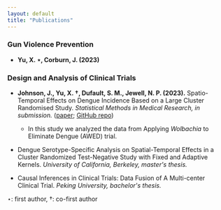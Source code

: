 ```yaml
---
layout: default
title: "Publications"
---
```


### Gun Violence Prevention

* **Yu, X. $\star$, Corburn, J. (2023)**

### Design and Analysis of Clinical Trials

* **Johnson, J., Yu, X. $\dagger$, Dufault, S. M., Jewell, N. P. (2023).** Spatio-Temporal Effects on Dengue Incidence Based on a Large Cluster Randomised Study. *Statistical Methods in Medical Research, in submission.* ([paper](); [GitHub repo]())

  * In this study we analyzed the data from Applying *Wolbachia* to Eliminate Dengue (AWED) trial.

* Dengue Serotype-Specific Analysis on Spatial-Temporal Effects in a Cluster Randomized Test-Negative Study with Fixed and Adaptive Kernels. *University of California, Berkeley, master's thesis.*

* Causal Inferences in Clinical Trials: Data Fusion of A Multi-center Clinical Trial. *Peking University, bachelor's thesis.*

$\star$: first author, $\dagger$: co-first author
